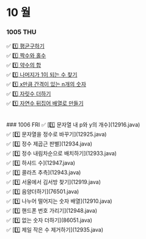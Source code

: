# 10 월

### 1005 THU
✅ [1️⃣ 평균구하기](12944.java) <br>
✅ [1️⃣ 짝수와 홀수](12937.java) <br>
✅ [1️⃣ 약수의 합](12928.java) <br>
✅ [1️⃣ 나머지가 1이 되는 수 찾기](87389.java) <br>
✅ [1️⃣ x만큼 간격이 있는 n개의 숫자](12954.java) <br>
✅ [1️⃣ 자릿수 더하기](12931.java) <br>
✅ [1️⃣ 자연수 뒤집어 배열로 만들기](12932.java) <br>

<br>
### 1006 FRI
✅ [1️⃣ 문자열 내 p와 y의 개수](12916.java) <br>
✅ [1️⃣ 문자열을 정수로 바꾸기](12925.java) <br>
✅ [1️⃣ 정수 제곱근 판별](12934.java) <br>
✅ [1️⃣ 정수 내림차순으로 배치하기](12933.java) <br>
✅ [1️⃣ 하샤드 수](12947.java) <br>
✅ [1️⃣ 콜라츠 추측](12943.java) <br>
✅ [1️⃣ 서울에서 김서방 찾기](12919.java) <br>
✅ [1️⃣ 음양더하기](76501.java) <br>
✅ [1️⃣ 나누어 떨어지는 숫자 배열](12910.java) <br>
✅ [1️⃣ 핸드폰 번호 가리기](12948.java) <br>
✅ [1️⃣ 없는 숫자 더하기](86051.java) <br>
✅ [1️⃣ 제일 작은 수 제거하기](12935.java) <br>
